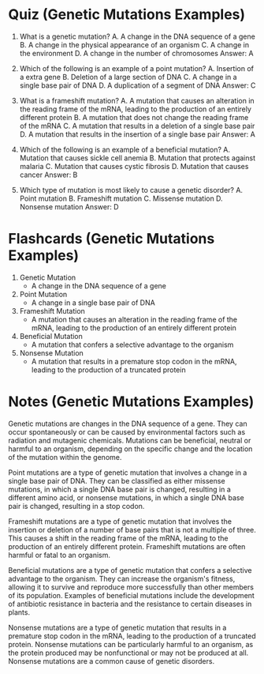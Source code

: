  # Quiz (Genetic Mutations Examples)

1. What is a genetic mutation?
A. A change in the DNA sequence of a gene
B. A change in the physical appearance of an organism
C. A change in the environment
D. A change in the number of chromosomes
Answer: A

2. Which of the following is an example of a point mutation?
A. Insertion of a extra gene
B. Deletion of a large section of DNA
C. A change in a single base pair of DNA
D. A duplication of a segment of DNA
Answer: C

3. What is a frameshift mutation?
A. A mutation that causes an alteration in the reading frame of the mRNA, leading to the production of an entirely different protein
B. A mutation that does not change the reading frame of the mRNA
C. A mutation that results in a deletion of a single base pair
D. A mutation that results in the insertion of a single base pair
Answer: A

4. Which of the following is an example of a beneficial mutation?
A. Mutation that causes sickle cell anemia
B. Mutation that protects against malaria
C. Mutation that causes cystic fibrosis
D. Mutation that causes cancer
Answer: B

5. Which type of mutation is most likely to cause a genetic disorder?
A. Point mutation
B. Frameshift mutation
C. Missense mutation
D. Nonsense mutation
Answer: D

# Flashcards (Genetic Mutations Examples)

1. Genetic Mutation
   * A change in the DNA sequence of a gene
2. Point Mutation
   * A change in a single base pair of DNA
3. Frameshift Mutation
   * A mutation that causes an alteration in the reading frame of the mRNA, leading to the production of an entirely different protein
4. Beneficial Mutation
   * A mutation that confers a selective advantage to the organism
5. Nonsense Mutation
   * A mutation that results in a premature stop codon in the mRNA, leading to the production of a truncated protein

# Notes (Genetic Mutations Examples)

Genetic mutations are changes in the DNA sequence of a gene. They can occur spontaneously or can be caused by environmental factors such as radiation and mutagenic chemicals. Mutations can be beneficial, neutral or harmful to an organism, depending on the specific change and the location of the mutation within the genome.

Point mutations are a type of genetic mutation that involves a change in a single base pair of DNA. They can be classified as either missense mutations, in which a single DNA base pair is changed, resulting in a different amino acid, or nonsense mutations, in which a single DNA base pair is changed, resulting in a stop codon.

Frameshift mutations are a type of genetic mutation that involves the insertion or deletion of a number of base pairs that is not a multiple of three. This causes a shift in the reading frame of the mRNA, leading to the production of an entirely different protein. Frameshift mutations are often harmful or fatal to an organism.

Beneficial mutations are a type of genetic mutation that confers a selective advantage to the organism. They can increase the organism's fitness, allowing it to survive and reproduce more successfully than other members of its population. Examples of beneficial mutations include the development of antibiotic resistance in bacteria and the resistance to certain diseases in plants.

Nonsense mutations are a type of genetic mutation that results in a premature stop codon in the mRNA, leading to the production of a truncated protein. Nonsense mutations can be particularly harmful to an organism, as the protein produced may be nonfunctional or may not be produced at all. Nonsense mutations are a common cause of genetic disorders.